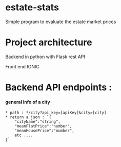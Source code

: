# estate-stats
 Simple program to evaluate the estate market prices

# Project architecture

Backend in python with Flask rest API

Front end IONIC 

# Backend API endpoints : 

#### general info of a city
    * path : */city?api_key=[apiKey]&city=[city]
    * return a json : `{
        "cityName":"string",
        "meanFlatPrice":"number",
        "meanHousePrice":"number",
        etc ....
    }` 